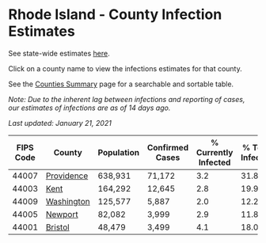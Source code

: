# Rhode Island - County Infection Estimates

See state-wide estimates [here](/infections/us-ri).

Click on a county name to view the infections estimates for that county.

See the [Counties Summary](/infections/summary-counties) page for a searchable and sortable table.

*Note: Due to the inherent lag between infections and reporting of cases, our estimates of infections are as of 14 days ago.*

*Last updated: January 21, 2021*

|   FIPS Code |                   County |   Population |   Confirmed Cases |   % Currently Infected |   % Total Infected |
|-------------|--------------------------|--------------|-------------------|------------------------|--------------------|
|       44007 | [Providence](providence) |      638,931 |            71,172 |                    3.2 |               31.8 |
|       44003 |             [Kent](kent) |      164,292 |            12,645 |                    2.8 |               19.9 |
|       44009 | [Washington](washington) |      125,577 |             5,887 |                    2.0 |               12.2 |
|       44005 |       [Newport](newport) |       82,082 |             3,999 |                    2.9 |               11.8 |
|       44001 |       [Bristol](bristol) |       48,479 |             3,499 |                    4.1 |               18.0 |
